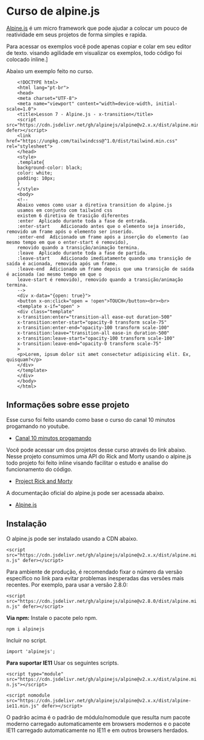 # Curso de alpine.js

[Alpine.js](https://github.com/alpinejs/alpine/) é um micro framework que pode ajudar a
colocar um pouco de reatividade em seus projetos de forma simples e rapida.

Para acessar os exemplos você pode apenas copiar e colar em seu editor de texto. visando 
agilidade em visualizar os exemplos, todo código foi colocado inline.]

Abaixo um exemplo feito no curso.

        <!DOCTYPE html>
		<html lang="pt-br">
		<head>
		<meta charset="UTF-8">
		<meta name="viewport" content="width=device-width, initial-scale=1.0">
		<title>Lesson 7 - Alpine.js - x-transition</title>
		<script src="https://cdn.jsdelivr.net/gh/alpinejs/alpine@v2.x.x/dist/alpine.min.js" defer></script>
		<link href="https://unpkg.com/tailwindcss@^1.0/dist/tailwind.min.css" rel="stylesheet">
		</head>
		<style>
		.template{
		background-color: black;
		color: white;
		padding: 10px;
		}
		</style>
		<body>
		<!--
		Abaixo vemos como usar a diretiva transition do alpine.js
		usamos em conjunto com tailwind css
		existem 6 diretiva de trasição diferentes
		:enter	Aplicado durante toda a fase de entrada.
		:enter-start	Adicionado antes que o elemento seja inserido, removido um frame após o elemento ser inserido.
		:enter-end	Adicionado um frame após a inserção do elemento (ao mesmo tempo em que o enter-start é removido), 
		removido quando a transição/animação termina.
		:leave	Aplicado durante toda a fase de partida.
		:leave-start	Adicionado imediatamente quando uma transição de saída é acionada, removida após um frame.
		:leave-end	Adicionado um frame depois que uma transição de saída é acionada (ao mesmo tempo em que o 
		leave-start é removido), removido quando a transição/animação termina.
		-->
		<div x-data="{open: true}">
		<button x-on:click="open = !open">TOUCH</button><br><br>
		<template x-if="open" >
		<div class="template"
		x-transition:enter="transition-all ease-out duration-500"
		x-transition:enter-start="opacity-0 transform scale-75"
		x-transition:enter-end="opacity-100 transform scale-100"
		x-transition:leave="transition-all ease-in duration-500"
		x-transition:leave-start="opacity-100 transform scale-100"
		x-transition:leave-end="opacity-0 transform scale-75"
		>
		<p>Lorem, ipsum dolor sit amet consectetur adipisicing elit. Ex, quisquam?</p>
		</div>
		</template>
		</div>
		</body>
		</html>



## Informações sobre esse projeto

Esse curso foi feito usando como base o curso do canal 10 minutos progamando no youtube.
* [Canal 10 minutos progamando](https://www.youtube.com/c/10MinutosProgramando)

Você pode acessar um dos projetos desse curso através do link abaixo. 
Nesse projeto consumimos uma API do Rick and Morty usando o alpine.js
todo projeto foi feito inline visando facilitar o estudo e analise do funcionamento do código.
* [Project Rick and Morty](https://project-rick-and-morty-api.jandemasmo.com/)

A documentação oficial do alpine.js pode ser acessada abaixo.
* [Alpine.js](https://github.com/RichardLitt/standard-readme)


## Instalação

O alpine.js pode ser instalado usando a CDN abaixo.

`<script src="https://cdn.jsdelivr.net/gh/alpinejs/alpine@v2.x.x/dist/alpine.min.js" defer></script>`

Para ambiente de produção, é recomendado fixar o número da versão específico no link para evitar 
problemas inesperadas das versões mais recentes. Por exemplo, para usar a versão 2.8.0:

`<script src="https://cdn.jsdelivr.net/gh/alpinejs/alpine@v2.8.0/dist/alpine.min.js" defer></script>`

**Via npm:** Instale o pacote pelo npm.

`npm i alpinejs`

Incluir no script.

`import 'alpinejs';`

**Para suportar IE11** Usar os seguintes scripts.

`<script type="module" src="https://cdn.jsdelivr.net/gh/alpinejs/alpine@v2.x.x/dist/alpine.min.js"></script>`

`<script nomodule src="https://cdn.jsdelivr.net/gh/alpinejs/alpine@v2.x.x/dist/alpine-ie11.min.js" defer></script>`

O padrão acima é o padrão de módulo/nomodule que resulta num pacote moderno carregado automaticamente 
em browsers modernos e o pacote IE11 carregado automaticamente no IE11 e em outros browsers herdados.
